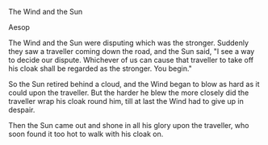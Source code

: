 The Wind and the Sun

Aesop

The Wind and the Sun were disputing which was the stronger. Suddenly they saw a traveller 
coming down the road, and the Sun said, "I see a way to decide our dispute. Whichever of 
us can cause that traveller to take off his cloak shall be regarded as the stronger. You begin."

So the Sun retired behind a cloud, and the Wind began to blow as hard as it could upon the 
traveller. But the harder he blew the more closely did the traveller wrap his cloak round him, 
till at last the Wind had to give up in despair.

Then the Sun came out and shone in all his glory upon the traveller, who soon found it too 
hot to walk with his cloak on.

